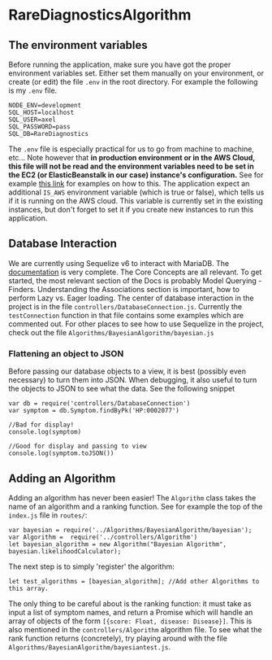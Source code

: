 # RareDiagnosticsAlgorithm
## The environment variables
Before running the application, make sure you have got the proper environment variables set. Either set them manually on your environment, or create (or edit)
the file `.env` in the root directory. For example the following is my `.env` file. 

    NODE_ENV=development
    SQL_HOST=localhost
    SQL_USER=axel
    SQL_PASSWORD=pass
    SQL_DB=RareDiagnostics 

The `.env` file is especially practical for us to go from machine to machine, etc... Note however that **in production environment or in the AWS Cloud, this file
will not be read and the environment variables need to be set in the EC2 (or ElasticBeanstalk in our case) instance's configuration.** See for example [this link](https://alexdisler.com/2016/03/26/nodejs-environment-variables-elastic-beanstalk-aws/#:~:text=Elastic%20Beanstalk%20lets%20you%20enter,of%20properties%20you%20can%20configure.)
for examples on how to this. The application expect an additional `IS_AWS` environment variable (which is true or false), which tells us if it is running on the AWS cloud.
This variable is currently set in the existing instances, but don't forget to set it if you create new instances to run this application. 

## Database Interaction 
We are currently using Sequelize v6 to interact with MariaDB. The [documentation](https://sequelize.org/master/index.html) is very complete. The Core Concepts are all relevant. To get started, the most relevant section of the Docs is probably Model Querying - Finders. Understanding the Associations section is important, how to perform Lazy vs. Eager loading. 
The center of database interaction in the project is in the file `controllers/DatabaseConnection.js`. Currently the `testConnection` function in that file contains some examples which are commented out. For other places to see how to use Sequelize in the project, check out the file `Algorithms/BayesianAlgorithm/bayesian.js`

### Flattening an object to JSON
Before passing our database objects to a view, it is best (possibly even necessary) to turn them into JSON. When debugging, it also useful to turn the objects to JSON to see what the data. See the following snippet
    
    var db = require('controllers/DatabaseConnection')
    var symptom = db.Symptom.findByPk('HP:0002077')
    
    //Bad for display!
    console.log(symptom)
    
    //Good for display and passing to view
    console.log(symptom.toJSON())
    
## Adding an Algorithm 
Adding an algorithm has never been easier! The `Algorithm` class takes the name of an algorithm and a ranking function. See for example the top of the `index.js` file in `routes/`:

    var bayesian = require('../Algorithms/BayesianAlgorithm/bayesian');
    var Algorithm =  require('../controllers/Algorithm')
    let bayesian_algorithm = new Algorithm("Bayesian Algorithm", bayesian.likelihoodCalculator);
  
The next step is to simply 'register' the algorithm: 

    let test_algorithms = [bayesian_algorithm]; //Add other Algorithms to this array.

The only thing to be careful about is the ranking function: it must take as input a list of symptom names, and return a Promise which will handle an array of 
objects of the form `[{score: Float, disease: Disease}]`. This is also mentioned in the `controllers/Algorithm` algorithm file. To see what the rank function returns (concretely), try playing around with the file `Algorithms/BayesianAlgorithm/bayesiantest.js`.
